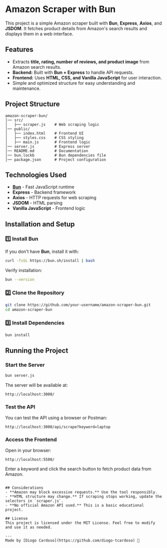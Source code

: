 # Amazon Scraper with Bun

This project is a simple Amazon scraper built with **Bun**, **Express**, **Axios**, and **JSDOM**. It fetches product details from Amazon's search results and displays them in a web interface.

## Features
- Extracts **title, rating, number of reviews, and product image** from Amazon search results.
- **Backend:** Built with **Bun + Express** to handle API requests.
- **Frontend:** Uses **HTML, CSS, and Vanilla JavaScript** for user interaction.
- Simple and optimized structure for easy understanding and maintenance.

## Project Structure
```
amazon-scraper-bun/
│── src/
│   ├── scraper.js    # Web scraping logic
│── public/
│   ├── index.html    # Frontend UI
│   ├── styles.css    # CSS styling
│   ├── main.js       # Frontend logic
│── server.js         # Express server
│── README.md         # Documentation
│── bun.lockb         # Bun dependencies file
│── package.json      # Project configuration
```

## Technologies Used
- **[Bun](https://bun.sh/)** - Fast JavaScript runtime
- **Express** - Backend framework
- **Axios** - HTTP requests for web scraping
- **JSDOM** - HTML parsing
- **Vanilla JavaScript** - Frontend logic

## Installation and Setup

### 1️⃣ Install Bun
If you don't have **Bun**, install it with:
```sh
curl -fsSL https://bun.sh/install | bash
```
Verify installation:
```sh
bun --version
```

### 2️⃣ Clone the Repository
```sh
git clone https://github.com/your-username/amazon-scraper-bun.git
cd amazon-scraper-bun
```

### 3️⃣ Install Dependencies
```sh
bun install
```

## Running the Project

### Start the Server
```sh
bun server.js
```
The server will be available at:
```
http://localhost:3000/
```

### Test the API
You can test the API using a browser or Postman:
```
http://localhost:3000/api/scrape?keyword=laptop
```

### Access the Frontend
Open in your browser:
```
http://localhost:5500/
```
Enter a keyword and click the search button to fetch product data from Amazon.
```

## Considerations
- **Amazon may block excessive requests.** Use the tool responsibly.
- **HTML structure may change.** If scraping stops working, update the selectors in `scraper.js`.
- **No official Amazon API used.** This is a basic educational project.

## License
This project is licensed under the MIT License. Feel free to modify and use it as needed.

---
Made by [Diogo Cardoso](https://github.com/diogo-tcardoso) 🚀
